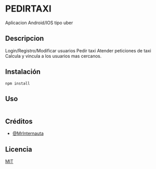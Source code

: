 # PEDIRTAXI
Aplicacion Android/IOS tipo uber 
## Descripcion 
Login/Registro/Modificar usuarios
Pedir taxi
Atender peticiones de taxi
Calcula y vincula a los usuarios mas cercanos.


## Instalación
```
npm install
```
## Uso
```

```

## Créditos
- [@MrInternauta](https://twitter.com/mrinternauta)

## Licencia
[MIT](https://opensource.org/licenses/MIT)
